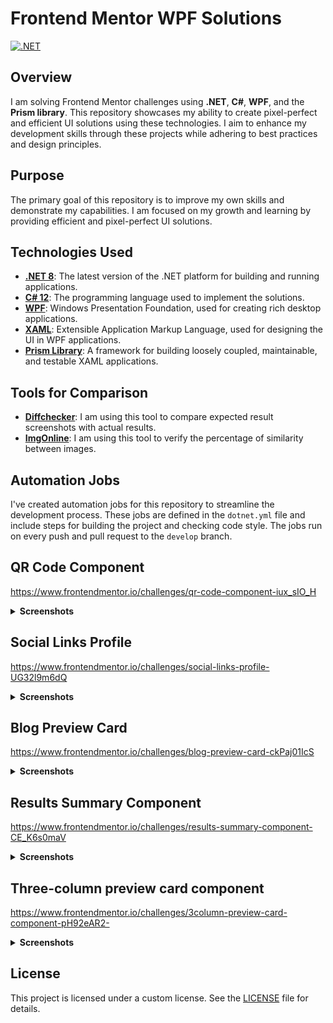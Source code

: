 # Frontend Mentor WPF Solutions

[![.NET](https://github.com/eremeeveugene/Frontend-Mentor-WPF/actions/workflows/dotnet.yml/badge.svg)](https://github.com/eremeeveugene/Frontend-Mentor-WPF)

## Overview

I am solving Frontend Mentor challenges using **.NET**, **C#**, **WPF**, and the **Prism library**. This repository showcases my ability to create pixel-perfect and efficient UI solutions using these technologies. I aim to enhance my development skills through these projects while adhering to best practices and design principles.

## Purpose

The primary goal of this repository is to improve my own skills and demonstrate my capabilities. I am focused on my growth and learning by providing efficient and pixel-perfect UI solutions.

## Technologies Used

- **[.NET 8](https://dotnet.microsoft.com/en-us/download/dotnet/8.0)**: The latest version of the .NET platform for building and running applications.
- **[C# 12](https://learn.microsoft.com/en-us/dotnet/csharp/whats-new/csharp-12)**: The programming language used to implement the solutions.
- **[WPF](https://learn.microsoft.com/en-us/dotnet/desktop/wpf/overview/?view=netdesktop-8.0)**: Windows Presentation Foundation, used for creating rich desktop applications.
- **[XAML](https://learn.microsoft.com/en-us/dotnet/desktop/wpf/xaml/?view=netdesktop-8.0)**: Extensible Application Markup Language, used for designing the UI in WPF applications.
- **[Prism Library](https://prismlibrary.com/)**: A framework for building loosely coupled, maintainable, and testable XAML applications.

## Tools for Comparison

- **[Diffchecker](https://www.diffchecker.com/image-compare/)**: I am using this tool to compare expected result screenshots with actual results.
- **[ImgOnline](https://www.imgonline.com.ua/eng/similarity-percent-result.php)**: I am using this tool to verify the percentage of similarity between images.

## Automation Jobs

I've created automation jobs for this repository to streamline the development process. These jobs are defined in the `dotnet.yml` file and include steps for building the project and checking code style. The jobs run on every push and pull request to the `develop` branch.

## QR Code Component

https://www.frontendmentor.io/challenges/qr-code-component-iux_sIO_H

<details>
    <summary><strong>Screenshots</strong></summary>
  
### Expected Result
![Expected Result](https://github.com/user-attachments/assets/43b27cfc-be88-40d5-b96a-e08882f3debc)

### Actual Result (96.87%)

![Actual Result](https://github.com/user-attachments/assets/1be65699-e68c-4fc0-af27-e8052a375296)

</details>

## Social Links Profile

https://www.frontendmentor.io/challenges/social-links-profile-UG32l9m6dQ

<details>
    <summary><strong>Screenshots</strong></summary>
    
### Expected Result
![Expected Result](https://github.com/user-attachments/assets/62f75f8a-23d9-4517-a0e6-99a13cf58fe0)

### Actual Result (95.56%)

![Actual Result](https://github.com/user-attachments/assets/435957fa-0cf8-48e8-9266-a3bd22731319)

### Expected Result - Active

![Expected Result - Active](https://github.com/user-attachments/assets/d08d9c58-227f-44b6-95c1-40efdd46e8e1)

### Actual Result - Active (97.38%)

![Actual Result - Active](https://github.com/user-attachments/assets/8645161f-431d-4f3e-8b05-9d59f7db6e95)

</details>

## Blog Preview Card

https://www.frontendmentor.io/challenges/blog-preview-card-ckPaj01IcS

<details>
    <summary><strong>Screenshots</strong></summary>
  
### Expected Result
![Expected Result](https://github.com/user-attachments/assets/4893d4a5-3604-46fb-926e-dbe601b89ae2)

### Actual Result (99.33%)

![Actual Result](https://github.com/user-attachments/assets/90a433e1-82fc-45bc-9954-37131f85cc21)

### Expected Result - Active

![Expected Result - Active](https://github.com/user-attachments/assets/32da64f7-745e-4de5-96d1-ef218e9ae0b7)

### Actual Result - Active (99.53%)

![Actual Result - Active](https://github.com/user-attachments/assets/61173279-2753-45b8-bb2f-c2d826ae41e6)

</details>

## Results Summary Component

https://www.frontendmentor.io/challenges/results-summary-component-CE_K6s0maV

<details>
    <summary><strong>Screenshots</strong></summary>
  
### Expected Result

![Expected Result](https://github.com/user-attachments/assets/86364aa8-e278-424b-a52c-e5e8658ac9c2)

### Actual Result (99.69%)

![Actual Result](https://github.com/user-attachments/assets/86cbd786-fdb1-4853-b0e9-c89acee1bfe9)

### Expected Result - Active

![Expected Result - Active](https://github.com/user-attachments/assets/537dc955-73ef-4f17-84f5-50a21432444a)

### Actual Result - Active (99.15%)

![Actual Result - Active](https://github.com/user-attachments/assets/3ab7d3f5-9e6a-4de7-8863-b70c35017852)

</details>

## Three-column preview card component

https://www.frontendmentor.io/challenges/3column-preview-card-component-pH92eAR2-

<details>
    <summary><strong>Screenshots</strong></summary>
  
### Expected Result

![Expected Result](https://github.com/user-attachments/assets/4065dfff-c3b8-4d78-92f2-ea229f14bdbc)

### Actual Result (99.67%)

![Actual Result](https://github.com/user-attachments/assets/bdfe6d6d-73c2-499c-9e9e-82cc22667eac)

### Expected Result - Active

![Expected Result - Active](https://github.com/user-attachments/assets/1bc1730c-2d5d-4237-a831-33e691a52f2a)

### Actual Result - Active (99.67%)

![Actual Result - Active](https://github.com/user-attachments/assets/a00f75af-4e43-429a-9c9d-88e9392c06d8)

</details>

## License

This project is licensed under a custom license. See the [LICENSE](LICENSE) file for details.
